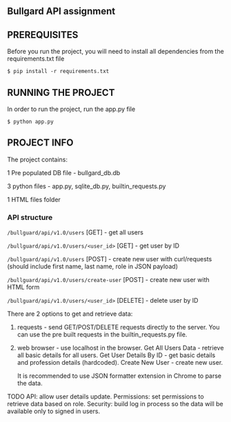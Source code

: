 Bullgard API assignment
-------------------------

## PREREQUISITES
Before you run the project, you will need to install all dependencies from the requirements.txt file

`$ pip install -r requirements.txt`

## RUNNING THE PROJECT
In order to run the project, run the app.py file

`$ python app.py`

## PROJECT INFO
The project contains:

1 Pre populated DB file - bullgard_db.db

3 python files - app.py, sqlite_db.py, builtin_requests.py

1 HTML files folder

### API structure
`/bullguard/api/v1.0/users` [GET] - get all users

`/bullguard/api/v1.0/users/<user_id>` [GET] - get user by ID

`/bullguard/api/v1.0/users` [POST] - create new user with curl/requests (should include first name, last name, role in JSON payload)

`/bullguard/api/v1.0/users/create-user` [POST] - create new user with HTML form

`/bullguard/api/v1.0/users/<user_id>` [DELETE] - delete user by ID


There are 2 options to get and retrieve data:
1. requests - send GET/POST/DELETE requests directly to the server.
   You can use the pre built requests in the builtin_requests.py file.
2. web browser - use localhost in the browser.
   Get All Users Data - retrieve all basic details for all users.
   Get User Details By ID - get basic details and profession details (hardcoded).
   Create New User - create new user.

   It is recommended to use JSON formatter extension in Chrome to parse the data.

TODO
API: allow user details update.
Permissions: set permissions to retrieve data based on role.
Security: build log in process so the data will be available only to signed in users.
